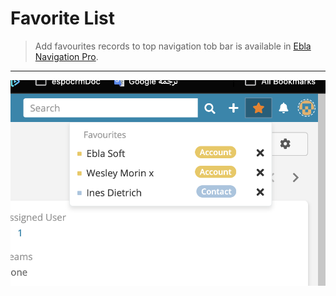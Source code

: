 # Favorite List

> Add favourites records to top navigation tob bar is available in [Ebla Navigation Pro](https://www.eblasoft.com.tr/espocrm-extension-page/espocrm-navigation-pro).

---

![Favourite](../../_static/images/extensions/nav-pro/favourites.png)